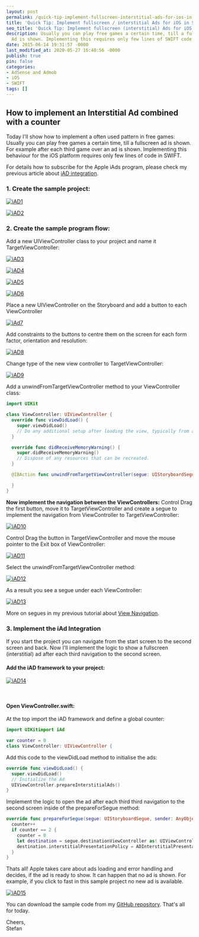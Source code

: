```yaml
---
layout: post
permalink: /quick-tip-implement-fullscreen-interstitial-ads-for-ios-in-swift/
title: 'Quick Tip: Implement fullscreen / interstitial Ads for iOS in SWIFT'
seo_title: 'Quick Tip: Implement fullscreen (interstitial) Ads for iOS in SWIFT'
description: Usually you can play free games a certain time, till a fullscreen / interstitial
  Ad is shown. Implementing this requires only few lines of SWIFT code.
date: 2015-06-14 19:31:57 -0000
last_modified_at: 2020-05-27 16:40:56 -0000
publish: true
pin: false
categories:
- AdSense and Admob
- iOS
- SWIFT
tags: []
---
```

## How to implement an Interstitial Ad combined with a counter

Today I'll show how to implement a often used pattern in free games: Usually you can play free games a certain time, till a fullscreen ad is shown. For example after each third game over an ad is shown. Implementing this behaviour for the iOS platform requires only few lines of code in SWIFT.

For details how to subscribe for the Apple iAds program, please check my previous article about [iAD integration](/how-to-implement-a-space-shooter-with-spritekit-and-swift-part-7-iad-integration).

### 1. Create the sample project:

[![iAD1](/assets/2015/06/iAD1.png)](/assets/2015/06/iAD1.png)

[![iAD2](/assets/2015/06/iAD2.png)](/assets/2015/06/iAD2.png)

### 2. Create the sample program flow:

Add a new UIViewController class to your project and name it TargetViewController:

[![iAD3](/assets/2015/06/iAD3-1.jpg)](/assets/2015/06/iAD3-1.jpg)

[![iAD4](/assets/2015/06/iAD4.png)](/assets/2015/06/iAD4.png)

[![iAD5](/assets/2015/06/iAD5.png)](/assets/2015/06/iAD5.png)

[![iAD6](/assets/2015/06/iAD6-1.jpg)](/assets/2015/06/iAD6-1.jpg)

Place a new UIViewController on the Storyboard and add a button to each ViewController

[![iAd7](/assets/2015/06/iAd7.png)](/assets/2015/06/iAd7.png)

Add constraints to the buttons to centre them on the screen for each form factor, orientation and resolution:

[![iAD8](/assets/2015/06/iAD8.png)](/assets/2015/06/iAD8.png)

Change type of the new view controller to TargetViewController:

[![iAD9](/assets/2015/06/iAD9.png)](/assets/2015/06/iAD9.png)

Add a unwindFromTargetViewController method to your ViewController class:

```swift
import UIKit

class ViewController: UIViewController {
  override func viewDidLoad() {
    super.viewDidLoad()
    // Do any additional setup after loading the view, typically from a nib.
  }

  override func didReceiveMemoryWarning() {
    super.didReceiveMemoryWarning()
    // Dispose of any resources that can be recreated.
  }

  @IBAction func unwindFromTargetViewController(segue: UIStoryboardSegue) {

  }
}
```

**Now implement the navigation between the ViewControllers:** Control Drag the first button, move it to TargetViewController and create a segue to implement the navigation from ViewController to TargetViewController:

[![iAD10](/assets/2015/06/iAD10.png)](/assets/2015/06/iAD10.png)

Control Drag the button in TargetViewController and move the mouse pointer to the Exit box of ViewController:

[![iAD11](/assets/2015/06/iAD11-1.jpg)](/assets/2015/06/iAD11-1.jpg)

Select the unwindFromTargetViewController method:

[![iAD12](/assets/2015/06/iAD12.png)](/assets/2015/06/iAD12.png)

As a result you see a segue under each ViewController:

[![iAD13](/assets/2015/06/iAD13.png)](/assets/2015/06/iAD13.png)

More on segues in my previous tutorial about [View Navigation](/howto-add-view-controllers-to-the-game-storyboard-and-use-segues-to-navigate-between-them).

### 3. Implement the iAd Integration

If you start the project you can navigate from the start screen to the second screen and back. Now I'll implement the logic to show a fullscreen (interstitial) ad after each third navigation to the second screen.

#### Add the iAD framework to your project:

[![iAD14](/assets/2015/06/iAD14-1.jpg)](/assets/2015/06/iAD14-1.jpg)

 

#### Open ViewController.swift:

At the top import the iAD framework and define a global counter:

```swift
import UIKitimport iAd

var counter = 0
class ViewController: UIViewController {
  ```

Add this code to the viewDidLoad method to initialise the ads:

```swift
override func viewDidLoad() {
  super.viewDidLoad()
  // Initialize the Ad
  UIViewController.prepareInterstitialAds()
}
```

Implement the logic to open the ad after each third third navigation to the second screen inside of the prepareForSegue method:

```swift
override func prepareForSegue(segue: UIStoryboardSegue, sender: AnyObject?) {
  counter++
  if counter == 2 {
    counter = 0
    let destination = segue.destinationViewController as! UIViewController
    destination.interstitialPresentationPolicy = ADInterstitialPresentationPolicy.Automatic
  }
}
```

Thats all! Apple takes care about ads loading and error handling and decides, if the ad is ready to show. It can happen that no ad is shown. For example, if you click to fast in this sample project no new ad is available.

[![iAD15](/assets/2015/06/iAD15-1.jpg)](/assets/2015/06/iAD15-1.jpg)

You can download the sample code from my [GitHub repository](https://github.com/stfnjstn/iAdSample). That's all for today.  
  
Cheers,  
Stefan
